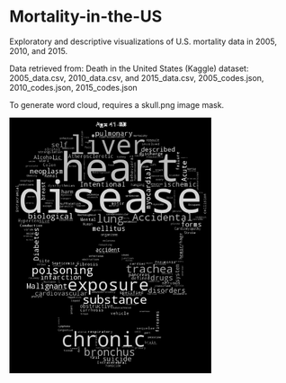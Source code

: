 # Mortality-in-the-US

Exploratory and descriptive visualizations of U.S. mortality data in 2005, 2010, and 2015. 

Data retrieved from: Death in the United States (Kaggle) dataset:
2005_data.csv, 2010_data.csv, and 2015_data.csv, 2005_codes.json, 2010_codes.json, 2015_codes.json

To generate word cloud, requires a skull.png image mask.

![](mortality_readme_img.png)
